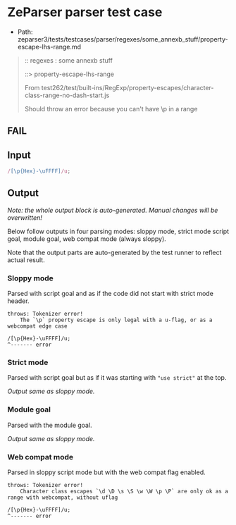 # ZeParser parser test case

- Path: zeparser3/tests/testcases/parser/regexes/some_annexb_stuff/property-escape-lhs-range.md

> :: regexes : some annexb stuff
>
> ::> property-escape-lhs-range
>
> From test262/test/built-ins/RegExp/property-escapes/character-class-range-no-dash-start.js
>
> 
>
> Should throw an error because you can't have \p in a range
>
> 

## FAIL

## Input

`````js
/[\p{Hex}-\uFFFF]/u;
`````

## Output

_Note: the whole output block is auto-generated. Manual changes will be overwritten!_

Below follow outputs in four parsing modes: sloppy mode, strict mode script goal, module goal, web compat mode (always sloppy).

Note that the output parts are auto-generated by the test runner to reflect actual result.

### Sloppy mode

Parsed with script goal and as if the code did not start with strict mode header.

`````
throws: Tokenizer error!
    The `\p` property escape is only legal with a u-flag, or as a webcompat edge case

/[\p{Hex}-\uFFFF]/u;
^------- error
`````

### Strict mode

Parsed with script goal but as if it was starting with `"use strict"` at the top.

_Output same as sloppy mode._

### Module goal

Parsed with the module goal.

_Output same as sloppy mode._

### Web compat mode

Parsed in sloppy script mode but with the web compat flag enabled.

`````
throws: Tokenizer error!
    Character class escapes `\d \D \s \S \w \W \p \P` are only ok as a range with webcompat, without uflag

/[\p{Hex}-\uFFFF]/u;
^------- error
`````

